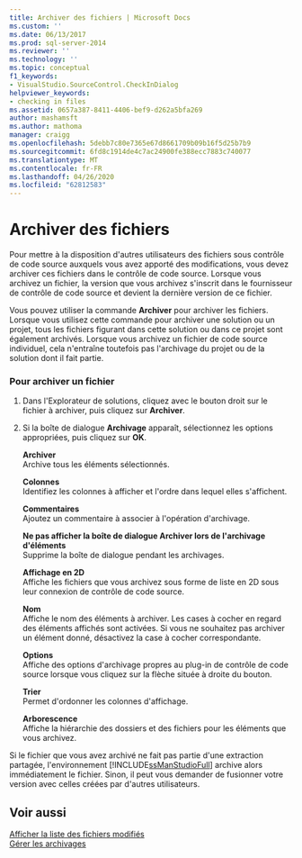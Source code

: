 ```yaml
---
title: Archiver des fichiers | Microsoft Docs
ms.custom: ''
ms.date: 06/13/2017
ms.prod: sql-server-2014
ms.reviewer: ''
ms.technology: ''
ms.topic: conceptual
f1_keywords:
- VisualStudio.SourceControl.CheckInDialog
helpviewer_keywords:
- checking in files
ms.assetid: 0657a387-8411-4406-bef9-d262a5bfa269
author: mashamsft
ms.author: mathoma
manager: craigg
ms.openlocfilehash: 5debb7c80e7365e67d8661709b09b16f5d25b7b9
ms.sourcegitcommit: 6fd8c1914de4c7ac24900fe388ecc7883c740077
ms.translationtype: MT
ms.contentlocale: fr-FR
ms.lasthandoff: 04/26/2020
ms.locfileid: "62812583"
---
```

# <a name="check-in-files"></a>Archiver des fichiers
  Pour mettre à la disposition d'autres utilisateurs des fichiers sous contrôle de code source auxquels vous avez apporté des modifications, vous devez archiver ces fichiers dans le contrôle de code source. Lorsque vous archivez un fichier, la version que vous archivez s'inscrit dans le fournisseur de contrôle de code source et devient la dernière version de ce fichier.  
  
 Vous pouvez utiliser la commande **Archiver** pour archiver les fichiers. Lorsque vous utilisez cette commande pour archiver une solution ou un projet, tous les fichiers figurant dans cette solution ou dans ce projet sont également archivés. Lorsque vous archivez un fichier de code source individuel, cela n'entraîne toutefois pas l'archivage du projet ou de la solution dont il fait partie.  
  
### <a name="to-check-in-a-file"></a>Pour archiver un fichier  
  
1.  Dans l'Explorateur de solutions, cliquez avec le bouton droit sur le fichier à archiver, puis cliquez sur **Archiver**.  
  
2.  Si la boîte de dialogue **Archivage** apparaît, sélectionnez les options appropriées, puis cliquez sur **OK**.  
  
     **Archiver**  
     Archive tous les éléments sélectionnés.  
  
     **Colonnes**  
     Identifiez les colonnes à afficher et l'ordre dans lequel elles s'affichent.  
  
     **Commentaires**  
     Ajoutez un commentaire à associer à l'opération d'archivage.  
  
     **Ne pas afficher la boîte de dialogue Archiver lors de l'archivage d'éléments**  
     Supprime la boîte de dialogue pendant les archivages.  
  
     **Affichage en 2D**  
     Affiche les fichiers que vous archivez sous forme de liste en 2D sous leur connexion de contrôle de code source.  
  
     **Nom**  
     Affiche le nom des éléments à archiver. Les cases à cocher en regard des éléments affichés sont activées. Si vous ne souhaitez pas archiver un élément donné, désactivez la case à cocher correspondante.  
  
     **Options**  
     Affiche des options d'archivage propres au plug-in de contrôle de code source lorsque vous cliquez sur la flèche située à droite du bouton.  
  
     **Trier**  
     Permet d'ordonner les colonnes d'affichage.  
  
     **Arborescence**  
     Affiche la hiérarchie des dossiers et des fichiers pour les éléments que vous archivez.  
  
 Si le fichier que vous avez archivé ne fait pas partie d'une extraction partagée, l'environnement [!INCLUDE[ssManStudioFull](../includes/ssmanstudiofull-md.md)] archive alors immédiatement le fichier. Sinon, il peut vous demander de fusionner votre version avec celles créées par d'autres utilisateurs.  
  
## <a name="see-also"></a>Voir aussi  
 [Afficher la liste des fichiers modifiés](../../2014/database-engine/view-a-list-of-modified-files.md)   
 [Gérer les archivages](../../2014/database-engine/manage-checkins.md)  
  
  
